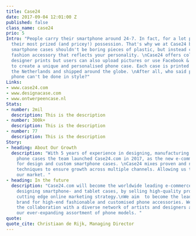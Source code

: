 ```yaml
---
title: Case24
date: 2017-09-04 12:01:00 Z
published: false
class_name: case24
prio: 5
Intro: "People carry their smartphone around 24-7. In fact, for a lot people it's
  their most prized (and pricey!) possession. That's why we at Case24 believe that
  smartphone cases shouldn't be boring pieces of plastic, but instead can be a unique
  fashion accessory that reflects your personality. \nCase24 offers collections of
  designer prints but users can also upload pictures or use Facebook & Instagram photos
  to create a unique and personalised phone case. Each case is printed on demand in
  the Netherlands and shipped around the globe. \nAfter all, who said protecting your
  phone can't be done in style?"
Links:
- www.case24.com
- www.designacase.com
- www.ontwerpeencase.nl
Stats:
- number: 2mil
  description: This is the description
- number: 300k+
  description: This is the description
- number: 77
  description: This is the description
Story:
- heading: About Our Growth
  description: "With 5 years of experience in designing, manufacturing and marketing
    phone cases the team launched Case24.com in 2017, as the new e-commerce platform
    for design and custom smartphone cases. \nCase24 mixes proven and new marketing
    techniques to ensure growth across multiple channels. Allowing us to rapidly expand
    our market. "
- heading: In the future
  description: "Case24.com will become the worldwide leading e-commerce store for
    designing smartphone- and tablet cases, by selling high-quality products via a
    cutting edge online marketing strategy.\nWe aim  to become the leading e-commerce
    brand for high-end fashionable and customised phone accessories. We will expand
    the collaboration with a diverse network of artists and designers as improving
    our ever-expanding assortment of phone models. "
quote: 
quote_cite: Christiaan de Rijk, Managing Director
---
```


